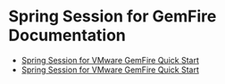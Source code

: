 # Spring Session for GemFire Documentation

*   [Spring Session for VMware GemFire Quick Start](session.html)
*   [Spring Session for VMware GemFire Quick Start](boot.html)
